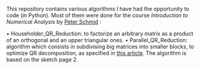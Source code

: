 This repository contains various algorithms I have had the opportunity to code (in Python). Most of them were done for the course *Introduction to Numerical Analysis* by [Peter Schmid](https://www.imperial.ac.uk/people/peter.schmid) :

• Householder_QR_Reduction: to factorize an arbitrary matrix as a product of an orthogonal and an upper triangular ones.
• Parallel_QR_Reduction: algorithm which consists in subdivising big matrices into smaller blocks, to optimize QR decomposition, as specified in [this article](https://web.stanford.edu/group/ctr/Summer/SP14/08_Transition_and_turbulence/08_sayadi.pdf). The algorithm is based on the sketch page 2.
